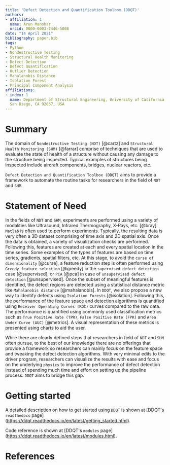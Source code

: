 ```yaml
---
title: 'Defect Detection and Quantification Toolbox (DDQT)'
authors:
- affiliation: 1
  name: Arun Manohar
  orcid: 0000-0003-2446-5008
date: "14 April 2021"
bibliography: paper.bib
tags:
- Python
- Nondestructive Testing
- Structural Health Monitoring
- Defect Detection
- Defect Quantification
- Outlier Detection
- Mahalanobis Distance
- Isolation Forest
- Principal Component Analysis
affiliations:
- index: 1
  name: Department of Structural Engineering, University of California,
  San Diego, CA 92037, USA
---
```


# Summary

The domain of `Nondestructive Testing (NDT)` [@cartz] and `Structural Health
Monitoring (SHM)` [@farrar] comprise of techniques that are used to evaluate
the state of health of a structure without causing any damage to the
structure being inspected. Typical examples of structures being inspected
include aircraft components, bridges, nuclear reactors, etc. 

`Defect Detection and Quantification Toolbox (DDQT)` aims to provide a
framework to automate the routine tasks for researchers in the field of `NDT`
and `SHM`.


# Statement of Need

In the fields of `NDT` and `SHM`, experiments are performed using a variety of
modalities like Ultrasound, Infrared Thermography, X-Rays, etc. [@bray]
`Matlab` is often used to perform experiments. Typically, the resulting data
is very often a 3D dataset comprising of time axis and 2D spatial axis. Once
the data is obtained, a variety of visualization checks are performed.
Following this, features are created at each and every spatial location in
the time series. Some examples of the types of features are based on time
series, gradients, spatial filters, etc. At this stage, to avoid the `curse of
dimensionality` [@curse], a feature reduction step is often performed using
`Greedy feature selection` [@greedy] in the `supervised defect detection`
case [@supervised], or `PCA` [@pca] in case of `unsupervised defect
detection` [@unsupervised]. Once the subset of meaningful features is
identified, the defect regions are detected using a statistical distance
metric like `Mahalanobis distance` [@mahalanobis]. In `DDQT`, we also propose
a new way to identify defects using `Isolation Forests` [@isolation].
Following this, the performance of the feature space and detection algorithms
is quantified using `Receiver Operating Curves (ROC)` curves compared to the
raw data. The performance is quantified using commonly used classification
metrics such as `True Positive Rate (TPR)`, `False Positive Rate (FPR)` and
`Area Under Curve (AUC)` [@metrics]. A visual representation of these metrics
is presented using charts to aid the user.

While there are clearly defined steps that researchers in field of `NDT` and
`SHM` often pursue, to the best of our knowledge there are no offerings that
provide a framework so researchers can mainly focus on the feature space and
tweaking the defect detection algorithms. With very minimal edits to the
driver program, researchers can visualize the results with ease and focus on
the underlying `physics` to improve the performance of defect detection
instead of spending much time and effort on setting up the pipeline process.
`DDQT` aims to bridge this gap. 


# Getting started

A detailed description on how to get started using `DDQT` is shown at [DDQT's
`readthedocs` page]
(https://ddqt.readthedocs.io/en/latest/getting_started.html).

Code reference is shown at [DDQT's `modules` page]
(https://ddqt.readthedocs.io/en/latest/modules.html).


# References
